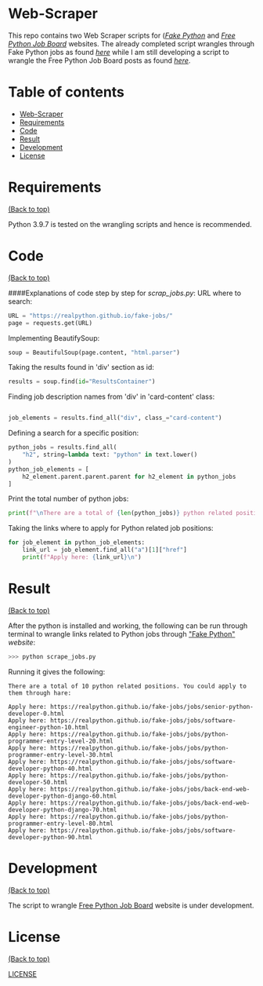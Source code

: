 # Web-Scraper

This repo contains two Web Scraper scripts for ([*Fake Python*](https://realpython.github.io/fake-jobs/) and [*Free Python Job Board*](https://pythonjobs.github.io/) websites. The already completed script wrangles through Fake Python jobs as found [*here*](https://github.com/aurimas13/Web-Scraper/blob/main/scrape_jobs.py) while I am still developing a script to wrangle the Free Python Job Board posts as found [*here*](https://github.com/aurimas13/Web-Scraper/blob/main/scrape_jobs_free_python.py).

# Table of contents

- [Web-Scraper](#Web-Scraper)
- [Requirements](Requirements)
- [Code](#Code)
- [Result](#Result)
- [Development](#Development)
- [License](#license)

# Requirements
[(Back to top)](#table-of-contents)

Python 3.9.7 is tested on the wrangling scripts and hence is recommended.

# Code
[(Back to top)](#table-of-contents)

####Explanations of code step by step for *scrap_jobs.py*:
URL where to search:
```python
URL = "https://realpython.github.io/fake-jobs/"
page = requests.get(URL)
```
Implementing BeautifySoup:
```python
soup = BeautifulSoup(page.content, "html.parser")
```
Taking the results found in 'div' section as id:
```python
results = soup.find(id="ResultsContainer")
```
Finding job description names from 'div' in 'card-content' class:
```python

job_elements = results.find_all("div", class_="card-content")
```
Defining a search for a specific position:
```python
python_jobs = results.find_all(
    "h2", string=lambda text: "python" in text.lower()
)
python_job_elements = [
    h2_element.parent.parent.parent for h2_element in python_jobs
]
```
Print the total number of python jobs:
```python
print(f"\nThere are a total of {len(python_jobs)} python related positions. You could apply to them through hare:\n")
```
Taking the links where to apply for Python related job positions:
```python
for job_element in python_job_elements:
    link_url = job_element.find_all("a")[1]["href"]
    print(f"Apply here: {link_url}\n")
```
# Result
[(Back to top)](#table-of-contents)

After the python is installed and working, the following can be run through terminal to wrangle links related to Python jobs through ["Fake Python"](https://realpython.github.io/fake-jobs/) *website*:

```python
>>> python scrape_jobs.py
```
Running it gives the following:
```
There are a total of 10 python related positions. You could apply to them through hare:

Apply here: https://realpython.github.io/fake-jobs/jobs/senior-python-developer-0.html
Apply here: https://realpython.github.io/fake-jobs/jobs/software-engineer-python-10.html
Apply here: https://realpython.github.io/fake-jobs/jobs/python-programmer-entry-level-20.html
Apply here: https://realpython.github.io/fake-jobs/jobs/python-programmer-entry-level-30.html
Apply here: https://realpython.github.io/fake-jobs/jobs/software-developer-python-40.html
Apply here: https://realpython.github.io/fake-jobs/jobs/python-developer-50.html
Apply here: https://realpython.github.io/fake-jobs/jobs/back-end-web-developer-python-django-60.html
Apply here: https://realpython.github.io/fake-jobs/jobs/back-end-web-developer-python-django-70.html
Apply here: https://realpython.github.io/fake-jobs/jobs/python-programmer-entry-level-80.html
Apply here: https://realpython.github.io/fake-jobs/jobs/software-developer-python-90.html
```
# Development
[(Back to top)](#table-of-contents)

The script to wrangle [Free Python Job Board](https://pythonjobs.github.io/) website is under development.

# License
[(Back to top)](#table-of-contents)

[LICENSE](https://github.com/aurimas13/Web-Scraper/blob/main/LICENSE)
